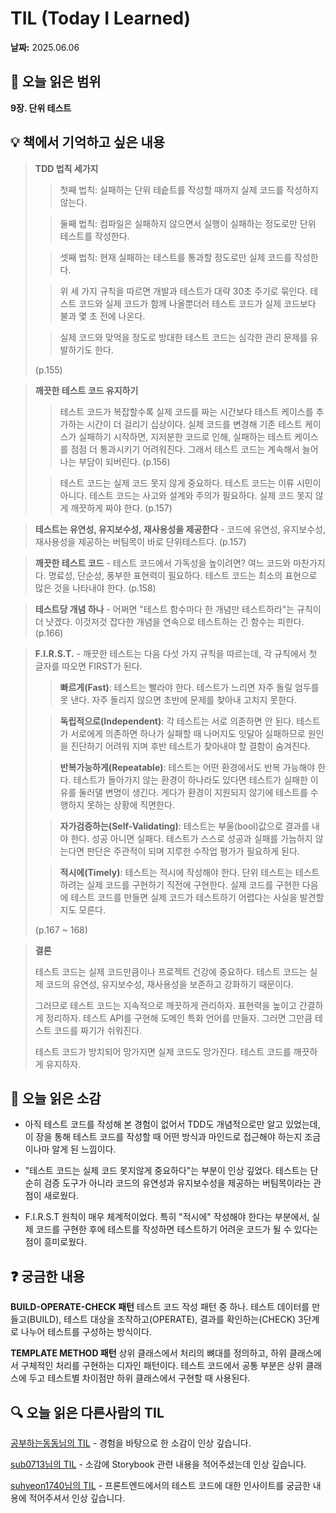# TIL (Today I Learned)

**날짜:** 2025.06.06

## 📖 오늘 읽은 범위

**9장. 단위 테스트**

## 💡 책에서 기억하고 싶은 내용

> **TDD 법칙 세가지**
>
> > 첫째 법칙: 실패하는 단위 테슽트를 작성할 때까지 실제 코드를 작성하지 않는다.
>
> > 둘째 법칙: 컴파일은 실패하지 않으면서 실행이 실패하는 정도로만 단위 테스트를 작성한다.
>
> > 셋째 법칙: 현재 실패하는 테스트를 통과할 정도로만 실제 코드를 작성한다.
>
> > 위 세 가지 규칙을 따르면 개발과 테스트가 대략 30초 주기로 묶인다. 테스트 코드와 실제 코드가 함께 나올뿐더러 테스트 코드가 실제 코드보다 불과 몇 초 전에 나온다.
>
> > 실제 코드와 맞먹을 정도로 방대한 테스트 코드는 심각한 관리 문제를 유발하기도 한다.
>
> (p.155)

> **깨끗한 테스트 코드 유지하기**
>
> > 테스트 코드가 복잡할수록 실제 코드를 짜는 시간보다 테스트 케이스를 추가하는 시간이 더 걸리기 십상이다. 실제 코드를 변경해 기존 테스트 케이스가 실패하기 시작하면, 지저분한 코드로 인해, 실패하는 테스트 케이스를 점점 더 통과시키기 어려워진다. 그래서 테스트 코드는 계속해서 늘어나는 부담이 되버린다. (p.156)
>
> > 테스트 코드는 실제 코드 못지 않게 중요하다. 테스트 코드는 이류 시민이 아니다. 테스트 코드는 사고와 설계와 주의가 필요하다. 실제 코드 못지 않게 깨끗하게 짜야 한다. (p.157)

> **테스트는 유연성, 유지보수성, 재사용성을 제공한다** - 코드에 유연성, 유지보수성, 재사용성을 제공하는 버팀목이 바로 단위테스트다. (p.157)

> **깨끗한 테스트 코드** - 테스트 코드에서 가독성을 높이려면? 여느 코드와 마찬가지다. 명료성, 단순성, 풍부한 표현력이 필요하다. 테스트 코드는 최소의 표현으로 많은 것을 나타내야 한다. (p.158)

> **테스트당 개념 하나** - 어쩌면 "테스트 함수마다 한 개념만 테스트하라"는 규칙이 더 낫겠다. 이것저것 잡다한 개념을 연속으로 테스트하는 긴 함수는 피한다. (p.166)

> **F.I.R.S.T.** - 깨끗한 테스트는 다음 다섯 가지 규칙을 따르는데, 각 규칙에서 첫 글자를 따오면 FIRST가 된다.
>
> > **빠르게(Fast)**: 테스트는 빨라야 한다. 테스트가 느리면 자주 돌릴 엄두를 못 낸다. 자주 돌리지 않으면 초반에 문제를 찾아내 고치지 못한다.
>
> > **독립적으로(Independent)**: 각 테스트는 서로 의존하면 안 된다. 테스트가 서로에게 의존하면 하나가 실패할 때 나머지도 잇달아 실패하므로 원인을 진단하기 어려워 지며 후반 테스트가 찾아내야 할 결함이 숨겨진다.
>
> > **반복가능하게(Repeatable)**: 테스트는 어떤 환경에서도 반복 가능해야 한다. 테스트가 돌아가지 않는 환경이 하나라도 있다면 테스트가 실패한 이유를 둘러댈 변명이 생긴다. 게다가 환경이 지원되지 않기에 테스트를 수행하지 못하는 상황에 직면한다.
>
> > **자가검증하는(Self-Validating)**: 테스트는 부울(bool)값으로 결과를 내야 한다. 성공 아니면 실패다. 테스트가 스스로 성공과 실패를 가늠하지 않는다면 판단은 주관적이 되며 지루한 수작업 평가가 필요하게 된다.
>
> > **적시에(Timely)**: 테스트는 적시에 작성해야 한다. 단위 테스트는 테스트하려는 실제 코드를 구현하기 직전에 구현한다. 실제 코드를 구현한 다음에 테스트 코드를 만들면 실제 코드가 테스트하기 어렵다는 사실을 발견할지도 모른다.
>
> (p.167 ~ 168)

> **결론**
>
> 테스트 코드는 실제 코드만큼이나 프로젝트 건강에 중요하다. 테스트 코드는 실제 코드의 유연성, 유지보수성, 재사용성을 보존하고 강화하기 때문이다.
>
> 그러므로 테스트 코드는 지속적으로 깨끗하게 관리하자. 표현력을 높이고 간결하게 정리하자. 테스트 API를 구현해 도메인 특화 언어를 만들자. 그러면 그만큼 테스트 코드를 짜기가 쉬워진다.
>
> 테스트 코드가 방치되어 망가지면 실제 코드도 망가진다. 테스트 코드를 깨끗하게 유지하자.

## 🤔 오늘 읽은 소감

- 아직 테스트 코드를 작성해 본 경험이 없어서 TDD도 개념적으로만 알고 있었는데, 이 장을 통해 테스트 코드를 작성할 때 어떤 방식과 마인드로 접근해야 하는지 조금이나마 알게 된 느낌이다.

- "테스트 코드는 실제 코드 못지않게 중요하다"는 부분이 인상 깊었다. 테스트는 단순히 검증 도구가 아니라 코드의 유연성과 유지보수성을 제공하는 버팀목이라는 관점이 새로웠다.

- F.I.R.S.T 원칙이 매우 체계적이었다. 특히 "적시에" 작성해야 한다는 부분에서, 실제 코드를 구현한 후에 테스트를 작성하면 테스트하기 어려운 코드가 될 수 있다는 점이 흥미로웠다.

## ❓ 궁금한 내용

**BUILD-OPERATE-CHECK 패턴**
테스트 코드 작성 패턴 중 하나. 테스트 데이터를 만들고(BUILD), 테스트 대상을 조작하고(OPERATE), 결과를 확인하는(CHECK) 3단계로 나누어 테스트를 구성하는 방식이다.

**TEMPLATE METHOD 패턴**
상위 클래스에서 처리의 뼈대를 정의하고, 하위 클래스에서 구체적인 처리를 구현하는 디자인 패턴이다. 테스트 코드에서 공통 부분은 상위 클래스에 두고 테스트별 차이점만 하위 클래스에서 구현할 때 사용된다.

## 🔍 오늘 읽은 다른사람의 TIL

[공부하는동동님의 TIL](https://mujilog.tistory.com/entry/%ED%81%B4%EB%A6%B0-%EC%BD%94%EB%93%9CClean-Code-TIL-9-8%EC%9E%A5-%EA%B2%BD%EA%B3%84-9%EC%9E%A5-%EB%8B%A8%EC%9C%84-%ED%85%8C%EC%8A%A4%ED%8A%B8) - 경험을 바탕으로 한 소감이 인상 깊습니다.

[sub0713님의 TIL](https://nomadcoders.co/community/thread/5028) - 소감에 Storybook 관련 내용을 적어주셨는데 인상 깊습니다.

[suhyeon1740님의 TIL](https://nomadcoders.co/community/thread/10541) - 프론트엔드에서의 테스트 코드에 대한 인사이트를 궁금한 내용에 적어주셔서 인상 깊습니다.
